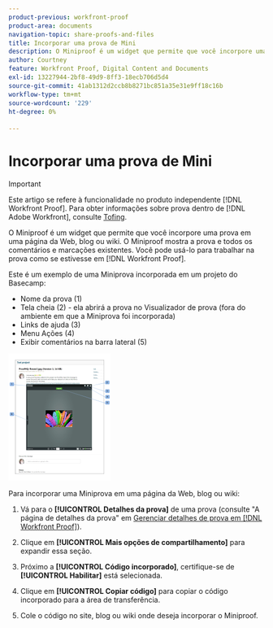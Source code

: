 ```yaml
---
product-previous: workfront-proof
product-area: documents
navigation-topic: share-proofs-and-files
title: Incorporar uma prova de Mini
description: O Miniproof é um widget que permite que você incorpore uma prova em uma página da Web, blog ou wiki. O Miniproof mostra a prova e todos os comentários e marcações existentes. Você pode usá-lo para trabalhar na prova como se estivesse em [!DNL Workfront Proof].
author: Courtney
feature: Workfront Proof, Digital Content and Documents
exl-id: 13227944-2bf8-49d9-8ff3-18ecb706d5d4
source-git-commit: 41ab1312d2ccb8b8271bc851a35e31e9ff18c16b
workflow-type: tm+mt
source-wordcount: '229'
ht-degree: 0%

---
```


# Incorporar uma prova de Mini

>[!IMPORTANT]
>
>Este artigo se refere à funcionalidade no produto independente [!DNL Workfront Proof]. Para obter informações sobre prova dentro de [!DNL Adobe Workfront], consulte [Tofing](../../../review-and-approve-work/proofing/proofing.md).

O Miniproof é um widget que permite que você incorpore uma prova em uma página da Web, blog ou wiki. O Miniproof mostra a prova e todos os comentários e marcações existentes. Você pode usá-lo para trabalhar na prova como se estivesse em [!DNL Workfront Proof].

Este é um exemplo de uma Miniprova incorporada em um projeto do Basecamp:

* Nome da prova (1)
* Tela cheia (2) - ela abrirá a prova no Visualizador de prova (fora do ambiente em que a Miniprova foi incorporada)
* Links de ajuda (3)
* Menu Ações (4)
* Exibir comentários na barra lateral (5)

![Basecamp_minproof.png](assets/basecamp-miniproof-201x250.png)

Para incorporar uma Miniprova em uma página da Web, blog ou wiki:

1. Vá para o **[!UICONTROL Detalhes da prova]** de uma prova (consulte &quot;A página de detalhes da prova&quot; em [Gerenciar detalhes de prova em [!DNL Workfront Proof]](../../../workfront-proof/wp-work-proofsfiles/manage-your-work/manage-proof-details.md)).

1. Clique em **[!UICONTROL Mais opções de compartilhamento]** para expandir essa seção.
1. Próximo a **[!UICONTROL Código incorporado]**, certifique-se de **[!UICONTROL Habilitar]** está selecionada.

1. Clique em **[!UICONTROL Copiar código]** para copiar o código incorporado para a área de transferência.
1. Cole o código no site, blog ou wiki onde deseja incorporar o Miniproof.
